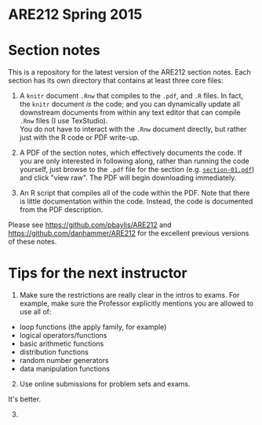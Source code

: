 ARE212 Spring 2015
======

# Section notes

This is a repository for the latest version of the ARE212 section
notes.  Each section has its own directory that contains at least
three core files:

1. A `knitr` document `.Rnw` that compiles to the `.pdf`,
and `.R` files.  In fact, the `knitr` document _is_ the code; and you
can dynamically update all downstream documents from within any text editor
that can compile `.Rnw` files (I use TexStudio).  
You do not have to interact with the `.Rnw` document
directly, but rather just with the R code
or PDF write-up.

2. A PDF of the section notes, which effectively documents the code.
If you are only interested in following along, rather than running the
code yourself, just browse to the `.pdf` file for the section
(e.g. [`section-01.pdf`](https://github.com/kendonB/ARE212/blob/master/section-01/section-01.pdf))
and click "view raw".  The PDF will begin downloading immediately.

3. An R script that compiles all of the code within the PDF.  Note
that there is little documentation within the code.  Instead, the code is
documented from the PDF description.

Please see https://github.com/pbaylis/ARE212 and https://github.com/danhammer/ARE212
for the excellent previous versions of these notes.

# Tips for the next instructor

1. Make sure the restrictions are really clear in the intros to exams. For example,
make sure the Professor explicitly mentions you are allowed to use all of:
  * loop functions (the apply family, for example)
  * logical operators/functions
  * basic arithmetic functions
  * distribution functions
  * random number generators
  * data manipulation functions

2. Use online submissions for problem sets and exams.

It's better.

3. 
